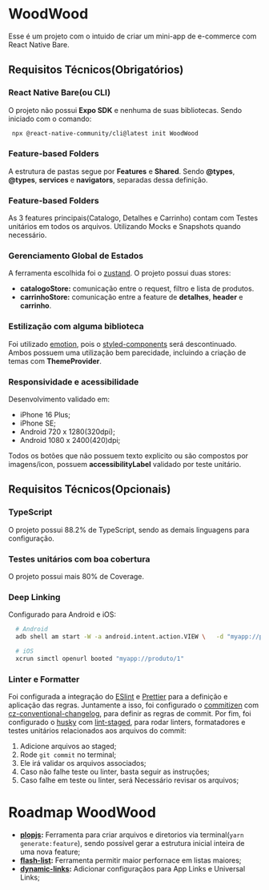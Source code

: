 # WoodWood

Esse é um projeto com o intuido de criar um mini-app de e-commerce com React Native Bare.

## Requisitos Técnicos(Obrigatórios)

### React Native Bare(ou CLI)

O projeto não possui **Expo SDK** e nenhuma de suas bibliotecas. Sendo iniciado com o comando:

```bash
 npx @react-native-community/cli@latest init WoodWood
```

### Feature-based Folders

A estrutura de pastas segue por **Features** e **Shared**. Sendo **@types**, **@types**, **services** e **navigators**, separadas dessa definição.

### Feature-based Folders

As 3 features principais(Catalogo, Detalhes e Carrinho) contam com Testes unitários em todos os arquivos. Utilizando Mocks e Snapshots quando necessário.

### Gerenciamento Global de Estados

A ferramenta escolhida foi o [zustand](https://zustand.docs.pmnd.rs/getting-started/introduction). O projeto possui duas stores:

- **catalogoStore:** comunicação entre o request, filtro e lista de produtos.
- **carrinhoStore:** comunicação entre a feature de **detalhes**, **header** e **carrinho**.

### Estilização com alguma biblioteca

Foi utilizado [emotion](https://emotion.sh/docs/introduction), pois o [styled-components](https://styled-components.com/) será descontinuado. Ambos possuem uma utilização bem parecidade, incluindo a criação de temas com **ThemeProvider**.

### Responsividade e acessibilidade

Desenvolvimento validado em: 
- iPhone 16 Plus;
- iPhone SE;
- Android 720 x 1280(320dpi);
- Android 1080 x 2400(420)dpi;

Todos os botões que não possuem texto explicito ou são compostos por imagens/icon, possuem **accessibilityLabel** validado por teste unitário.

## Requisitos Técnicos(Opcionais)

### TypeScript

O projeto possui 88.2% de TypeScript, sendo as demais linguagens para configuração.

### Testes unitários com boa cobertura

O projeto possui mais 80% de Coverage.

### Deep Linking

Configurado para Android e iOS:

```bash
  # Android
  adb shell am start -W -a android.intent.action.VIEW \   -d "myapp://produto/1" \   com.woodwood;

  # iOS
  xcrun simctl openurl booted "myapp://produto/1"
```

### Linter e Formatter

Foi configurada a integração do [ESlint](https://eslint.org/) e [Prettier](https://prettier.io/) para a definição e aplicação das regras. Juntamente a isso, foi configurado o [commitizen](https://commitizen-tools.github.io/commitizen/) com [cz-conventional-changelog](https://commitizen-tools.github.io/commitizen/), para definir as regras de commit. Por fim, foi configurado o [husky](https://github.com/commitizen/cz-conventional-changelog) com [lint-staged](https://github.com/lint-staged/lint-staged), para rodar linters, formatadores e testes unitários relacionados aos arquivos do commit:

1. Adicione arquivos ao staged;
2. Rode ```git commit``` no terminal;
3. Ele irá validar os arquivos associados;
4. Caso não falhe teste ou linter, basta seguir as instruções;
5. Caso falhe em teste ou linter, será Necessário revisar os arquivos;

# Roadmap WoodWood
- **[plopjs](https://plopjs.com/):** Ferramenta para criar arquivos e diretorios via terminal(```yarn generate:feature```), sendo possível gerar a estrutura inicial inteira de uma nova feature;
- **[flash-list](https://shopify.github.io/flash-list):** Ferramenta permitir maior perfornace em listas maiores;
- **[dynamic-links](https://firebase.google.com/docs/dynamic-links?hl=pt-br):** Adicionar configuraçãos para App Links e Universal Links;

